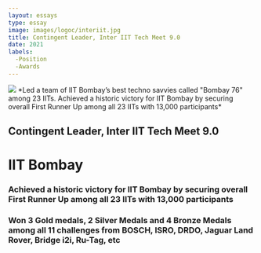 ```yaml
---
layout: essays  
type: essay
image: images/logoc/interiit.jpg
title: Contingent Leader, Inter IIT Tech Meet 9.0
date: 2021 
labels: 
  -Position
  -Awards
---
```

<img class="ui image" src="{{ site.baseurl }}/images/logoc/interiit.jpg">
*Led a team of IIT Bombay’s best techno savvies called "Bombay 76" among 23 IITs. Achieved a historic victory for IIT Bombay by securing overall First Runner Up among all 23 IITs with 13,000 participants* 

## Contingent Leader, Inter IIT Tech Meet 9.0
# IIT Bombay
### Achieved a historic victory for IIT Bombay by securing overall First Runner Up among all 23 IITs with 13,000 participants
### Won 3 Gold medals, 2 Silver Medals and 4 Bronze Medals among all 11 challenges from BOSCH, ISRO, DRDO, Jaguar Land Rover, Bridge i2i, Ru-Tag, etc
